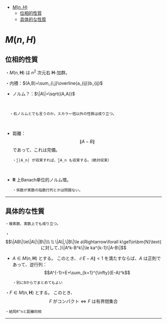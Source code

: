 
- [$M(n,H)$](#mnh)
  - [位相的性質](#位相的性質)
  - [具体的な性質](#具体的な性質)



# $M(n,H)$

## 位相的性質

・$M(n,\bm{H})$ は $n^2$ 次元右 $\bm{H}$-加群。

・内積：$(A,B)=\sum_{i,j}\overline{a_{ij}}b_{ij}$

- ノルム？：$\|A\|=\sqrt{(A,A)}$
<br>

      ・右ノルムとでも言うのか。スカラー倍以外の性質は成り立つ。
<br>

- 距離：$$\|A-B\|$$であって、これは完備。

      ・∑|A_n| が収束すれば、∑A_n も収束する。（絶対収束）
<br>

- $\bm{R}$ 上Banach単位的ノルム環。

      ・係数が実数の指数行列とかは問題ない。

---

## 具体的な性質 

    ・複素数、実数上でも成り立つ。

・$$\|AB\|\le\|A\|\|B\|\\\ \\
\|A\|,\|B\|\le a\Rightarrow\forall k\ge1\in\bm{N}\text{ に対して、}\|A^k-B^k\|\le ka^{k-1}\|A-B\|$$

- $A\in M(n,\bm{H})$ とする。
このとき、$\|E-A\|<1$ を満たすならば、$A$ は正則であって、逆行列：
$$A^{-1}=E+\sum_{k=1}^{\infty}(E-A)^k$$

      ・別に0からでまとめてもよい

・$F\in M(n,\bm{H})$ とする。
このとき、$$F\text{ がコンパクト}\iff F\text{ は有界閉集合}$$

    ・結局R^nと距離同相

---